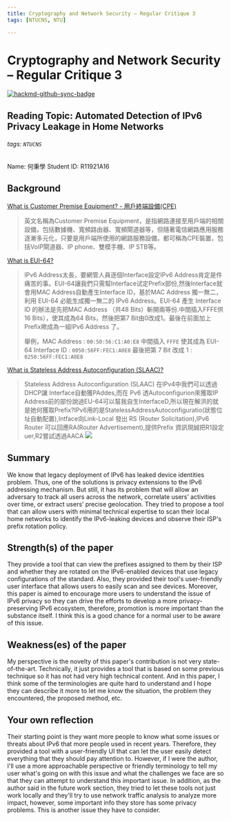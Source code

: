 ```yaml
---
title: Cryptography and Network Security – Regular Critique 3
tags: [NTUCNS, NTU]

---
```


# Cryptography and Network Security – Regular Critique 3

[![hackmd-github-sync-badge](https://hackmd.io/q_V04ik8RkCQS4-DbqJoGg/badge)](https://hackmd.io/q_V04ik8RkCQS4-DbqJoGg)

## Reading Topic: Automated Detection of IPv6 Privacy Leakage in Home Networks
###### tags: `NTUCNS`
Name: 何秉學	Student ID: R11921A16

## Background
[What is Customer Premise Equipment? - 用戶終端設備(CPE)](https://www.moneydj.com/kmdj/wiki/wikiviewer.aspx?keyid=047cf9b1-e1ba-4578-8fcc-160bd2d3fc8d)
> 英文名稱為Customer Premise Equipment，是指網路連接至用戶端的相關設備，包括數據機、寬頻路由器、寬頻閘道器等，但隨著電信網路應用服務逐漸多元化，只要是用戶端所使用的網路服務設備，都可稱為CPE裝置，包括VoIP閘道器、IP phone、雙模手機、IP STB等。

[What is EUI-64?](https://www.jannet.hk/ip-address-version-6-ipv6-zh-hant/)
>IPv6 Address太長，要網管人員逐個Interface設定IPv6 Address肯定是件痛苦的事。EUI-64讓我們只需幫Interface试定Prefix部份,然後Interface就會用MAC Address自動產生Interface ID，基於MAC Address 獨一無二，利用 EUI-64 必能生成獨一無二的 IPv6 Address。EUI-64 產生 Interface ID 的辦法是先把MAC Address （共48 Bits）斬開兩等份.中間插入FFFE供16 Bits），使其成為64 Bits，然後把第7 Bit由0改成1。最後在前面加上Prefix歟成為一組IPv6 Address 了。
>
>舉例，MAC Address : `00:50:56:C1:A0:E8`
中間插入 `FFFE` 使其成為 EUI-64 Interface ID : `0050:56FF:FEC1:A0E8`
最後把第 7 Bit 改成 1 : `0250:56FF:FEC1:A0E8`

[What is Stateless Address Autoconfiguration (SLAAC)?](https://www.jannet.hk/ip-address-version-6-ipv6-zh-hant/)
> Stateless Address Autoconfiguration (SLAAC)
在IPv4中我們可以透過DHCP讓 Interface自動獲PAddes,而在 Pv6 透Autoconfigurion來獲取IP Address前的部份說過EU-64可以幫我自生InterfaceD,所以現在解洪的就是她何獲取Prefix?IPv6用的是StatelessAddressAutoconfiguratio(狀態位址自動配置),Intface向Link-Local 發出 RS (Router Solicitation),IPv6 Router 可以回應RA(Router Advertisement),提供Prefix 資訊現誠把R1設定uer,R2嘗試透過AACA
![](https://i.imgur.com/rCcZUnM.png)



## Summary
We know that legacy deployment of IPv6 has leaked device identities problem. Thus, one of the solutions is privacy extensions to the IPv6 addressing mechanism. But still, it has its problem that will allow an adversary to track all users across the network, correlate users’ activities over time, or extract users’ precise geolocation. They tried to propose a tool that can allow users with minimal technical expertise to scan their local home networks to identify the IPv6-leaking devices and observe their ISP's prefix rotation policy.

## Strength(s) of the paper
They provide a tool that can view the prefixes assigned to them by their ISP and whether they are rotated on the IPv6-enabled devices that use legacy configurations of the standard. Also, they provided their tool's user-friendly user interface that allows users to easily scan and see devices.
Moreover, this paper is aimed to encourage more users to understand the issue of IPv6 privacy so they can drive the efforts to develop a more privacy-preserving IPv6 ecosystem, therefore, promotion is more important than the substance itself. I think this is a good chance for a normal user to be aware of this issue.

## Weakness(es) of the paper
My perspective is the novelty of this paper's contribution is not very state-of-the-art. Technically, it just provides a tool that is based on some previous technique so it has not had very high technical content. And in this paper, I think some of the terminologies are quite hard to understand and I hope they can describe it more to let me know the situation, the problem they encountered, the proposed method, etc.

## Your own reflection
Their starting point is they want more people to know what some issues or threats about IPv6 that more people used in recent years. Therefore, they provided a tool with a user-friendly UI that can let the user easily detect everything that they should pay attention to. However, if I were the author, I'll use a more approachable perspective or friendly terminology to tell my user what's going on with this issue and what the challenges we face are so that they can attempt to understand this important issue.
In addition, as the author said in the future work section, they tried to let these tools not just work locally and they'll try to use network traffic analysis to analyze more impact, however, some important info they store has some privacy problems. This is another issue they have to consider.
